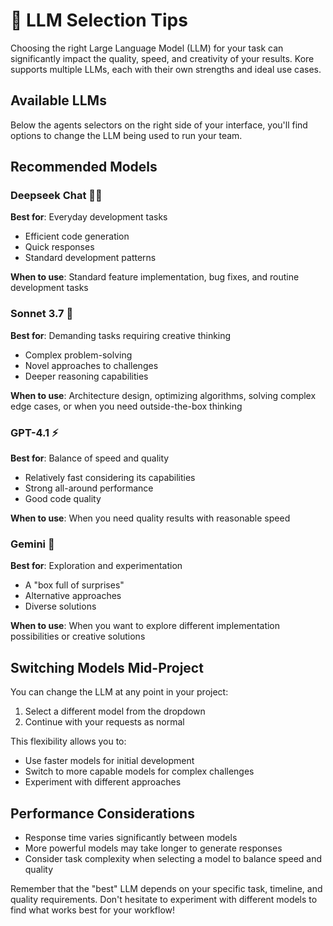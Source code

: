 # 🤖 LLM Selection Tips

Choosing the right Large Language Model (LLM) for your task can significantly impact the quality, speed, and creativity of your results. Kore supports multiple LLMs, each with their own strengths and ideal use cases.

## Available LLMs

Below the agents selectors on the right side of your interface, you'll find options to change the LLM being used to run your team.

## Recommended Models

### Deepseek Chat 🏃‍♀️

**Best for**: Everyday development tasks

- Efficient code generation
- Quick responses
- Standard development patterns

**When to use**: Standard feature implementation, bug fixes, and routine development tasks

### Sonnet 3.7 💭

**Best for**: Demanding tasks requiring creative thinking

- Complex problem-solving
- Novel approaches to challenges
- Deeper reasoning capabilities

**When to use**: Architecture design, optimizing algorithms, solving complex edge cases, or when you need outside-the-box thinking

### GPT-4.1 ⚡

**Best for**: Balance of speed and quality

- Relatively fast considering its capabilities
- Strong all-around performance
- Good code quality

**When to use**: When you need quality results with reasonable speed

### Gemini 🎲

**Best for**: Exploration and experimentation

- A "box full of surprises"
- Alternative approaches
- Diverse solutions

**When to use**: When you want to explore different implementation possibilities or creative solutions

## Switching Models Mid-Project

You can change the LLM at any point in your project:

1. Select a different model from the dropdown
2. Continue with your requests as normal

This flexibility allows you to:

- Use faster models for initial development
- Switch to more capable models for complex challenges
- Experiment with different approaches

## Performance Considerations

- Response time varies significantly between models
- More powerful models may take longer to generate responses
- Consider task complexity when selecting a model to balance speed and quality

Remember that the "best" LLM depends on your specific task, timeline, and quality requirements. Don't hesitate to experiment with different models to find what works best for your workflow!